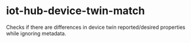 # iot-hub-device-twin-match
Checks if there are differences in device twin reported/desired properties while ignoring metadata.
